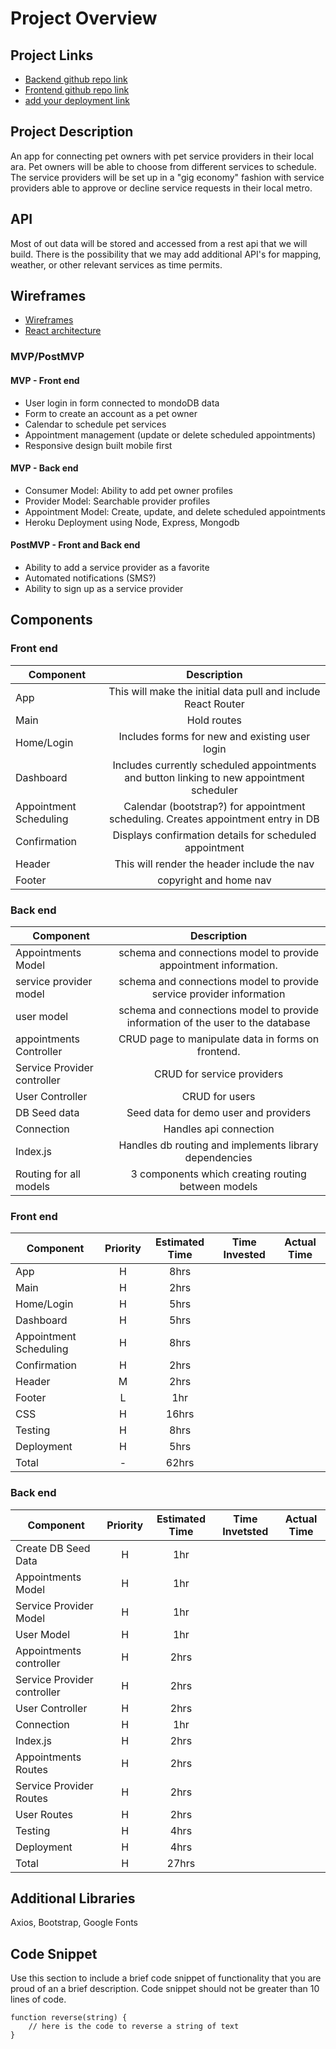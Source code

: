 # Project Overview

## Project Links

- [Backend github repo link](https://github.com/bcantello/GA-Project-3-Backend.git)
- [Frontend github repo link](https://github.com/bcantello/GA-Project-3-Frontend.git)
- [add your deployment link]()

## Project Description

An app for connecting pet owners with pet service providers in their local ara. Pet owners will be able to choose from different services to schedule. The service providers will be set up in a "gig economy" fashion with service providers able to approve or decline service requests in their local metro.

## API

Most of out data will be stored and accessed from a rest api that we will build. There is the possibility that we may add additional API's for mapping, weather, or other relevant services as time permits.


## Wireframes


- [Wireframes](https://res.cloudinary.com/df6sigxz7/image/upload/v1587143239/pet%20service%20app/pet_owner_mvp.png)
- [React architecture](https://docs.google.com/drawings/d/18Hq_A72VDjx0QRy-cDF9zlw0pyXYMBRaETnuvfN9eiU/edit)


### MVP/PostMVP



#### MVP - Front end
- User login in form connected to mondoDB data
- Form to create an account as a pet owner
- Calendar to schedule pet services
- Appointment management (update or delete scheduled appointments)
- Responsive design built mobile first

#### MVP - Back end
- Consumer Model: Ability to add pet owner profiles
- Provider Model: Searchable provider profiles
- Appointment Model: Create, update, and delete scheduled appointments
- Heroku Deployment using Node, Express, Mongodb

#### PostMVP - Front and Back end

- Ability to add a service provider as a favorite
- Automated notifications (SMS?)
- Ability to sign up as a service provider

## Components

### Front end

| Component | Description | 
| --- | :---: |  
| App | This will make the initial data pull and include React Router| 
| Main | Hold routes |
| Home/Login | Includes forms for new and existing user login |
| Dashboard | Includes currently scheduled appointments and button linking to new appointment scheduler |
| Appointment Scheduling | Calendar (bootstrap?) for appointment scheduling. Creates appointment entry in DB |
| Confirmation | Displays confirmation details for scheduled appointment |
| Header | This will render the header include the nav | 
| Footer | copyright and home nav |

### Back end

| Component | Description | 
| --- | :---: |  
| Appointments Model | schema and connections model to provide appointment information. | 
| service provider model | schema and connections model to provide service provider information | 
| user model | schema and connections model to provide information of the user to the database | 
| appointments Controller | CRUD page to manipulate data in forms on frontend. |
| Service Provider controller | CRUD for service providers |
| User Controller | CRUD for users |
| DB Seed data | Seed data for demo user and providers |
| Connection | Handles api connection |
| Index.js | Handles db routing and implements library dependencies |
| Routing for all models | 3 components which creating routing between models |


### Front end

| Component | Priority | Estimated Time | Time Invested | Actual Time |
| --- | :---: |  :---: | :---: | :---: |
| App | H | 8hrs |  |  |
| Main | H | 2hrs |  |  |
| Home/Login | H | 5hrs |  |  |
| Dashboard | H | 5hrs |  |  |
| Appointment Scheduling | H | 8hrs |  |  |
| Confirmation | H | 2hrs |  |  |
| Header | M | 2hrs |  |  | 
| Footer | L | 1hr |  |  |
| CSS | H | 16hrs |  |  |
| Testing | H | 8hrs |  |  |
| Deployment | H | 5hrs |  |  |
| Total | - | 62hrs |  |  |

### Back end

| Component | Priority | Estimated Time | Time Invetsted | Actual Time |
| --- | :---: |  :---: | :---: | :---: |
| Create DB Seed Data | H | 1hr |  |  |
| Appointments Model | H | 1hr |  |  |
| Service Provider Model | H | 1hr |  |  |
| User Model | H | 1hr |  |  |
| Appointments controller | H | 2hrs |  |  |
| Service Provider controller | H | 2hrs |  |  |
| User Controller | H | 2hrs |  |  |
| Connection | H | 1hr |  |  |
| Index.js | H | 2hrs |  |  |
| Appointments Routes | H | 2hrs |  |  |
| Service Provider Routes | H | 2hrs |  |  |
| User Routes | H | 2hrs |  |  |
| Testing | H | 4hrs |  |  |
| Deployment | H | 4hrs |  |  |
| Total | H | 27hrs |  |  |

## Additional Libraries
 Axios, Bootstrap, Google Fonts 

## Code Snippet

Use this section to include a brief code snippet of functionality that you are proud of an a brief description.  Code snippet should not be greater than 10 lines of code. 

```
function reverse(string) {
	// here is the code to reverse a string of text
}
```
